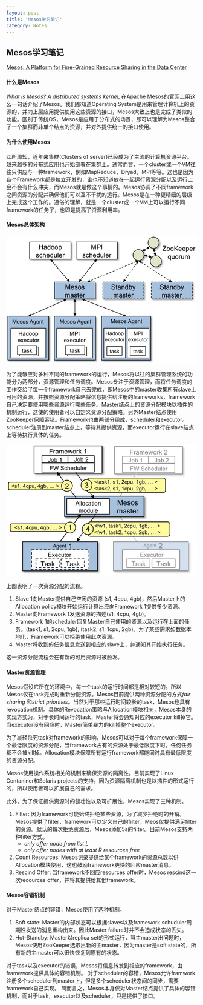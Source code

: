 ```yaml
---
layout: post
title: 'Mesos学习笔记'
category: Notes
---
```


## Mesos学习笔记

[Mesos: A Platform for Fine-Grained Resource Sharing in the Data Center](https://github.com/boylinshan/boylinshan.github.io/pages/mesos.pdf)
#### 什么是Mesos

*What is Mesos? A distributed systems kernel*, 在Apache Mesos的官网上用这么一句话介绍了Mesos。我们都知道Operating System是用来管理计算机上的资源的，并向上层应用提供使用这些资源的接口，Mesos大致上也是完成了类似的功能。区别于传统OS，Mesos是应用于分布式的场景，即可以理解为Mesos整合了一个集群而非单个结点的资源，并对外提供统一的接口使用。

#### 为什么使用Mesos

众所周知，近年来集群(Clusters of server)已经成为了主流的计算机资源平台。越来越多的分布式应用也开始部署在集群上。通常而言，一个cluster或一个VM往往只供应与一种framework，例如MapReduce，Dryad，MPI等等。这也是因为各个Framework都是独立开发的，谁也不知道放在一起运行资源分配以及运行上会不会有什么冲突，而Mesos就是做这个事情的。Mesos协调了不同framework之间资源的分配并确保他们可以互不干扰的运行。Mesos是在一种更精细的层级上完成这个工作的。通俗的理解，就是一个cluster或一个VM上可以运行不同framework的任务了，也即是提高了资源利用率。

#### Mesos总体架构

![RPyC](/img/architecture3.jpg)

为了能够应对多种不同的framework的运行，Mesos将以往的集群管理系统的功能分为两部分，资源管理和任务调度。Mesos专注于资源管理，而将任务调度的工作交给了每一个framework自己去完成，即Mesos中的master收集所有slave上可用的资源，并按照资源分配策略将信息提供给注册的frameworks，framework自己决定要使用哪些资源运行哪些任务。Master结点上的资源分配模块以插件的机制运行，这使的使用者可以自定义资源分配策略。另外Master结点使用ZooKeeper保障容错。Framework也由两部分组成，scheduler和executor。scheduler注册到master结点上，等待其提供资源，而executor运行在slave结点上等待执行具体的任务。

![RPyC](/img/architecture-example.jpg)

上图表明了一次资源分配的流程。
1. Slave 1向Master提供自己空闲的资源 (s1, 4cpu, 4gb)，然后Master上的Allocation policy模块开始运行计算出应向Framework 1提供多少资源。
2. Master向Framework 1发送资源的描述(s1, 4cpu, 4gb)。
3. Framework 1的scheduler回复Master自己使用的资源以及运行在上面的任务。(task1, s1, 2cpu, 1gb), (task2, s1, 1cpu, 2gb)。为了某些需求如数据本地化，Framework可以拒绝使用此次资源。
4. Master将收到的任务信息发送到相应的slave上，并通知其开始执行任务。

这一资源分配流程会在有新的可用资源时被触发。

#### Master资源管理

Mesos假设它所在的环境中，每一个task的运行时间都是相对较短的。所以Mesos仅在task完成时重新分配资源。Mesos目前提供两种资源分配的方式*fair sharing* 和*strict priorities*。当然对于那些运行时间较长的task，Mesos也具有revocation机制。具体的Revocation策略与Allocation模块相关，Mesos本身的实现方式为，对于长时间运行的task，Master将会通知对应的executor kill掉它。当executor没有回应时，Master简单暴力的kill掉整个executor。

为了减轻杀死task对framework的影响，Mesos可以对于每个framework保障一个最低限度的资源分配，当framework占有的资源处于最低限度下时，任何任务都不会被kill掉。Allocation模块保障所有运行framework都能同时具有最低限度的资源分配。

Mesos使用操作系统相关的机制来确保资源的隔离性。目前实现了Linux Contaniner和Solaris projects的支持。因为资源隔离机制也是以插件的形式运行的，所以使用者可以扩展自己的需求。

此外，为了保证提供资源时的健壮性以及可扩展性，Mesos实现了三种机制。
1. Filter: 因为framework可能始终拒绝某些资源，为了减少拒绝时的开销。Mesos提供了filter，framework可以定义自己的filter，Meos仅提供满足filter的资源。默认的每次拒绝资源后，Mesos添加5s的filter。目前Mesos支持两种filter方式。
	- *only offer node from list L*
	- *only offer nodes with at least R resources free*
2. Count Resources: Mesos记录提供给某个framework的资源总数以供Allocation模块使用，这也鼓励framework更快的回应master消息。
3. Rescind Offer: 当framework不回应resources offer时，Mesos rescind这一次recources offer，并将其提供给其他framework。

#### Mesos容错机制

对于Master结点的容错，Mesos使用了两种机制。
1. Soft state: Master的内部状态可以根据slaves以及framework schuduler周期性发送的消息重构出来。因此Master failure时并不会造成状态的丢失。
2. Hot-Standby: Master以replica set的形式运行，当主master出问题时，Mesos使用ZooKeeper选取出新的主master，因为master是soft state的，所有新的主master可以很快恢复到原有的状态。

对于task以及executor的错误，Mesos将信息转发到相应的framework，由framework提供具体的容错机制。
对于scheduler的容错，Mesos允许framwork注册多个scheduler到master上，但是多个scheduler状态间的同步，需要framework自己实现。
简而言之，Mesos本身仅对Master结点提供了具体的容错机制，而对于task，executor以及scheduler，只是提供了接口。
